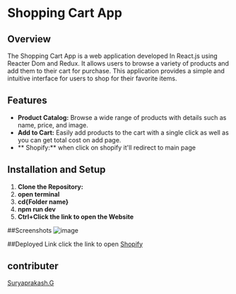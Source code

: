 # Shopping Cart App

## Overview

The Shopping Cart App is a web application developed In React.js using Reacter Dom and Redux. It allows users to browse a variety of products and add them to their cart for purchase. This application provides a simple and intuitive interface for users to shop for their favorite items.

## Features

- **Product Catalog:** Browse a wide range of products with details such as name, price, and image.
- **Add to Cart:** Easily add products to the cart with a single click as well as you can get total cost on add page.
- ** Shopify:** when click on shopify it'll redirect to main page

## Installation and Setup

1. **Clone the Repository:**
2. **open terminal**
3. **cd{Folder name}**
4. **npm run dev**
5. **Ctrl+Click the link to open the Website**


##Screenshots
![image](![image](https://github.com/Suryaprakash-G26/Redux/assets/141228691/279f49da-d17a-45c3-8f01-bfa42a09273e)
)


##Deployed Link 
click the link to open
[Shopify](https://bright-scone-64b0a6.netlify.app/)


## contributer
[Suryaprakash.G](https://www.instagram.com/challenge/action/AXH5hGDccxDjvz_2KAMHxHx_hY2tYgDy6QpOU3LAKAnb-r_7uD1tmRWzKoSXMBFKxKxUtA/AfwpGqrPVyblbpnBqTQv69tjFjvv5Q1jK2xcUIETOVgPZAtIeXDQvY152t_u52CNKtg2IWLCehu3AA/ffc_Iyp2hckhDPNwReztwz5PbkViYAek61ubq6wNnUOdXeNRvAY7FTp1p0HKWfZHXaZs/)
